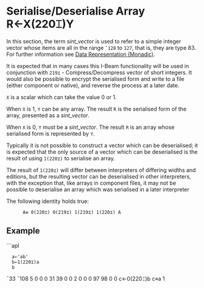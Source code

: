 
<!-- Hidden search keywords -->
<div style="display: none;">
  220⌶
</div>






<h1 class="heading"><span class="name">Serialise/Deserialise Array</span> <span class="command">R←X(220⌶)Y</span></h1>



In this section, the term *sint_vector* is used to refer to a simple integer vector whose items are all in the range `¯128` to `127`, that is, they are type 83. 
 For further information see [Data Representation (Monadic)](../../system-functions/data-representation-monadic.md).


It is expected that in many cases this I-Beam functionality will be used in conjunction with `219⌶` - Compress/Decompress vector of short integers. It would also be possible to encrypt the serialised form and write to a file (either component or native), and reverse the process at a later date.



`X` is a scalar which can take the value 0 or 1.


When `X` is 1, `Y` can be any array. The result `R` is the serialised form of the array, presented as a *sint_vector*.


When `X` is 0, `Y` must be a *sint_vector*. The result `R` is an array whose serialised form is represented by `Y`.


Typically it is not possible to construct a vector which can be deserialised; it is expected that the only source of a vector which can be deserialised is the result of using `1(220⌶)` to serialise an array.


The result of `1(220⌶)` will differ between interpreters of differing widths and editions, but the resulting vector can be deserialised in other interpreters, with the exception that, like arrays in component files, it may not be possible to deserialise an array which was serialised in a later interpreter



The following identity holds true:
```apl
      A≡ 0(220⌶) 0(219⌶) 1(219⌶) 1(220⌶) A
```


<h2 class="example">Example</h2>
```apl

      a←'ab'
      b←1(220⌶)a
      b
¯33 ¯108 5 0 0 0 31 39 0 0 2 0 0 0 97 98 0 0
      c←0(220⌶)b
      c≡a
1	 
     
```


